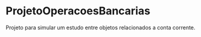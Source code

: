 # ProjetoOperacoesBancarias
Projeto para simular um estudo entre objetos relacionados a conta corrente.
